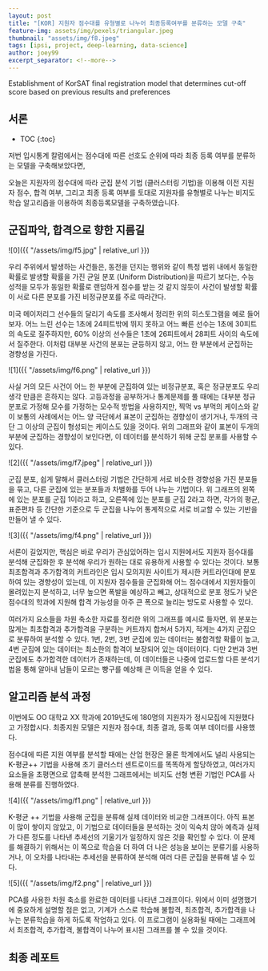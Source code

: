 ```yaml
---
layout: post
title: "[KOR] 지원자 점수대를 유형별로 나누어 최종등록여부를 분류하는 모델 구축"
feature-img: assets/img/pexels/triangular.jpeg
thumbnail: "assets/img/f8.jpeg"
tags: [ipsi, project, deep-learning, data-science]
author: joey99
excerpt_separator: <!--more-->
---
```


<p>  Establishment of KorSAT final registration model that determines cut-off score based on previous results and preferences </p>
<!--more-->

## 서론
* TOC
{:toc}

<p> 저번 입시통계 칼럼에서는 점수대에 따른 선호도 순위에 따라 최종 등록 여부를 분류하는 모델을 구축해보았다면, </p>

<p> 오늘은 지원자의 점수대에 따라 군집 분석 기법 (클러스터링 기법)을 이용해 이전 지원자 점수, 합격 여부, 그리고 최종 등록 여부를 토대로 지원자를 유형별로 나누는 비지도 학습 알고리즘을 이용하여 최종등록모델을 구축하였습니다. </p>

## 군집파악, 합격으로 향한 지름길

![0]({{ "/assets/img/f5.jpg" | relative_url }})

<p> 우리 주위에서 발생하는 사건들은, 동전을 던지는 행위와 같이 특정 범위 내에서 동일한 확률로 발생할 확률을 가진 균일 분포 (Uniform Distribution)을 따르기 보다는, 수능 성적을 모두가 동일한 확률로 랜덤하게 점수를 받는 것 같지 않듯이 사건이 발생할 확률이 서로 다른 분포를 가진 비정규분포를 주로 따라간다.  </p>

<p> 미국 메이저리그 선수들의 달리기 속도를 조사해서 정리한 위의 히스토그램을 예로 들어보자. 어느 느린 선수는 1초에 24피트밖에 뛰지 못하고 어느 빠른 선수는 1초에 30피트의 속도로 질주하지만, 60% 이상의 선수들은 1초에 26피트에서 28피트 사이의 속도에서 질주한다. 이처럼 대부분 사건의 분포는 균등하지 않고, 어느 한 부분에서 군집하는 경향성을 가진다. </p>

![1]({{ "/assets/img/f6.png" | relative_url }})

<p> 사실 거의 모든 사건이 어느 한 부분에 군집하여 있는 비정규분포, 혹은 정규분포도 우리 생각 만큼은 흔하지는 않다. 고등과정을 공부하거나 통계문제를 풀 때에는 대부분 정규분포로 가정해 모수를 가정하는 모수적 방법을 사용하지만, 찍먹 vs 부먹의 케이스와 같이 보통의 사례에서는 어느 양 극단에서 표본이 군집하는 경향성이 생기거나, 두개의 극단 그 이상의 군집이 형성되는 케이스도 있을 것이다. 위의 그래프와 같이 표본이 두개의 부분에 군집하는 경향성이 보인다면, 이 데이터를 분석하기 위해 군집 분포를 사용할 수 있다. </p>

![2]({{ "/assets/img/f7.jpeg" | relative_url }})

<p> 군집 분포, 쉽게 말해서 클러스터링 기법은 간단하게 서로 비슷한 경향성을 가진 분포들을 묶고, 다른 군집에 있는 분포들과 차별화를 두어 나누는 기법이다. 위 그래프의 왼쪽에 있는 분포를 군집 1이라고 하고, 오른쪽에 있는 분포를 군집 2라고 하면, 각가의 평균, 표준편차 등 간단한 기준으로 두 군집을 나누어 통계적으로 서로 비교할 수 있는 기반을 만들어 낼 수 있다. </p>

![3]({{ "/assets/img/f4.png" | relative_url }})

<p> 서론이 길었지만, 핵심은 바로 우리가 관심있어하는 입시 지원에서도 지원자 점수대를 분석해 군집화한 후 분석해 우리가 원하는 대로 유용하게 사용할 수 있다는 것이다. 보통 최초합격과 추가합격의 커트라인은 입시 모의지원 사이트가 제시한 커트라인대에 분포하여 있는 경향성이 있는데, 이 지원자 점수들을 군집화해 어느 점수대에서 지원자들이 몰려있는지 분석하고, 너무 높으면 폭발을 예상하고 빼고, 상대적으로 분포 정도가 낮은 점수대의 학과에 지원해 합격 가능성을 아주 큰 폭으로 늘리는 방도로 사용할 수 있다. </p>

<p> 여러가지 요소들을 차원 축소한 자료를 정리한 위의 그래프를 예시로 들자면, 위 분포는 많게는 최초합격과 추가합격을 구분하는 커트까지 합쳐서 5가지, 적게는 4가지 군집으로 분류하여 분석할 수 있다. 1번, 2번, 3번 군집에 있는 데이터는 불합격할 확률이 높고, 4번 군집에 있는 데이터는 최소한의 합격이 보장되어 있는 데이터이다. 다만 2번과 3번 군집에도 추가합격한 데이터가 존재하는데, 이 데이터들은 나중에 업로드할 다른 분석기법을 통해 알아내 남들이 모르는 빵구를 예상해 큰 이득을 얻을 수 있다. </p>

## 알고리즘 분석 과정

<p> 이번에도 OO 대학교 XX 학과에 2019년도에 180명의 지원자가 정시모집에 지원했다고 가정합시다. 최종지원 모델은 지원자 점수대, 최종 결과, 등록 여부 데이터를 사용했다. </p>

<p> 점수대에 따른 지원 여부를 분석할 때에는 산업 현장은 물론 학계에서도 널리 사용되는 K-평균++ 기법을 사용해 초기 클러스터 센트로이드를 똑똑하게 할당하였고, 여러가지 요소들을 초평면으로 압축해 분석한 그래프에서는 비지도 선형 변환 기법인 PCA를 사용해 분류를 진행하였다. </p>

![4]({{ "/assets/img/f1.png" | relative_url }})

<p> K-평균 ++ 기법을 사용해 군집을 분류해 실제 데이터와 비교한 그래프이다. 아직 표본이 많이 쌓이지 않았고, 이 기법으로 데이터들을 분석하는 것이 익숙치 않아 예측과 실제가 다른 정도를 나타낸 추세선의 기울기가 일정하지 않은 것을 확인할 수 있다. 이 문제를 해결하기 위해서는 이 쪽으로 학습을 더 하여 더 나은 성능을 보이는 분류기를 사용하거나, 이 오차를 나타내는 추세선을 분류하여 분석해 여러 다른 군집을 분류해 낼 수 있다. </p>

![5]({{ "/assets/img/f2.png" | relative_url }})

<p> PCA를 사용한 차원 축소를 완료한 데이터를 나타낸 그래프이다. 위에서 이미 설명했기에 중요하게 설명할 점은 없고, 기계가 스스로 학습해 불합격, 최초합격, 추가합격을 나누는 분류학습을 하게 하도록 작업하고 있다. 이 프로그램이 실용화될 때에는 그래프에서 최초합격, 추가합격, 불합격이 나누어 표시된 그래프를 볼 수 있을 것이다. </p>

## 최종 레포트





